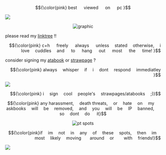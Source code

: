$${\color{pink} best   viewed   on   pc }$$

![](https://media.discordapp.net/attachments/1257861951942426696/1387520040001212627/tumblr_fb18c0a234c9a25259f078d4448fcdaf_18ce913a_1280.png?ex=685da43c&is=685c52bc&hm=19b4a47ec03b1199e76730948f8b7671365703b38658d28e74c0802de80cf966&=&format=webp&quality=lossless&width=1692&height=225)
<div align="center">
<img src="https://media.discordapp.net/attachments/1257861951942426696/1387520039606812742/Untitled826_20250625144301.png?ex=685da43c&is=685c52bc&hm=266c4ca2a44be98e0d56a7d07bdd99723ca14fff450f14ff95cbeac49456ac05&=&format=webp&quality=lossless&width=750&height=327" alt="graphic">
</div>

please read my [linktree](https://linktr.ee/labsenct?utm_source=linktree_profile_share&ltsid=5c5e981a-10ee-4e89-9964-7b5ffdebe741) !!

<p align="right"> $${\color{pink} c+h   freely   always   unless   stated   otherwise,  i  love  cuddles  and   to   hang   out   most   the   time! }$$

 consider signing my [atabook](https://labsenct.atabook.org) or [strawpage](https://14b53nct.straw.page) ?

 <p align="right"> $${\color{pink} always  whisper  if  i  dont  respond  immediatley }$$

 ![](https://media.discordapp.net/attachments/1257861951942426696/1387520040722759700/2nnghe-2.png?ex=685da43c&is=685c52bc&hm=8e4d342915e8b71853f952545da81b1d6f62dc2796fd9d08d1bd283161167930&=&format=webp&quality=lossless&width=1536&height=327)

 <p align="right"> $${\color{pink} i  sign  cool  people's  strawpages/atabooks  ;)}$$

$${\color{pink} any harassment,  death threats,  or  hate  on  my  askbooks  will  be  removed,  and  you  will  be  IP  banned,  so  dont  do   it}$$

<div align="center">
<img src="https://media.discordapp.net/attachments/1257861951942426696/1387520672045072445/Untitled827_20250625145125.png?ex=685da4d3&is=685c5353&hm=9e1ac7aea2e7c7cbbf7a9f11ce28fcd8e8bb4715d32781746378ca4747b8ca54&=&format=webp&quality=lossless&width=854&height=770" alt="pt spots">
</div>
<p align="right"> $${\color{pink}if  im  not  in  any  of  these  spots,  then  im  most  likely  moving  around  or   with  friends!}$$

 ![](https://media.discordapp.net/attachments/1257861951942426696/1387520040391151797/tumblr_f08e5478d354ef4aeae010e10efbcf5b_c59bbe61_1280.png?ex=685da43c&is=685c52bc&hm=456307614ecd034f4314b74d9bd67393d417d4c9278952736c7b29f2186ff677&=&format=webp&quality=lossless&width=1692&height=225)
